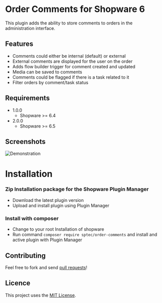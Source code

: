 Order Comments for Shopware 6
=====

This plugin adds the ability to store comments to orders in the administration interface.

Features
-----
- Comments could either be internal (default) or external
- External comments are displayed for the user on the order
- Adds flow builder trigger for comment created and updated
- Media can be saved to comments
- Comments could be flagged if there is a task related to it
- Filter orders by comment/task status

Requirements
-----
* 1.0.0
    * Shopware >= 6.4
* 2.0.0
    * Shopware >= 6.5

Screenshots
-----
![Demonstration](https://raw.githubusercontent.com/stefanpoensgen/SptecOrderComments/main/src/Resources/store/images/1.png)

Installation
====

### Zip Installation package for the Shopware Plugin Manager
* Download the latest plugin version
* Upload and install plugin using Plugin Manager

### Install with composer
* Change to your root Installation of shopware
* Run command `composer require sptec/order-comments` and install and active plugin with Plugin Manager

Contributing
-----
Feel free to fork and send [pull requests](https://github.com/stefanpoensgen/SptecOrderComments)!

Licence
-----
This project uses the [MIT License](LICENSE.md).
